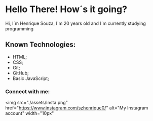 <h1><Strong> Hello There! How´s it going?</strong></h1> 

<p>Hi, I´m Henrique Souza, I´m 20 years old and I´m currently studying programming</p> 
<h2> Known Technologies:</h2>
<ul>
 <li>HTML;</li>
 <li>CSS;</li>
 <li> Git; </li>
 <li> GitHub;</li>
 <li> Basic JavaScript;</li>
</ul>

<h3> Connect with me:</h3>


<img src="./assets/Insta.png" href="https://www.instagram.com/szhenrique0/" alt="My Instagram account" width="10px"

